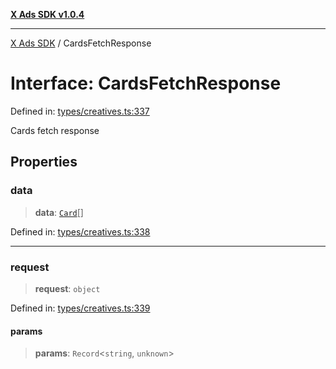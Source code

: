 [**X Ads SDK v1.0.4**](../README.md)

***

[X Ads SDK](../globals.md) / CardsFetchResponse

# Interface: CardsFetchResponse

Defined in: [types/creatives.ts:337](https://github.com/kage1020/x-ads-sdk/blob/main/src/types/creatives.ts#L337)

Cards fetch response

## Properties

### data

> **data**: [`Card`](Card.md)[]

Defined in: [types/creatives.ts:338](https://github.com/kage1020/x-ads-sdk/blob/main/src/types/creatives.ts#L338)

***

### request

> **request**: `object`

Defined in: [types/creatives.ts:339](https://github.com/kage1020/x-ads-sdk/blob/main/src/types/creatives.ts#L339)

#### params

> **params**: `Record`\<`string`, `unknown`\>
